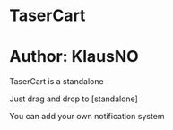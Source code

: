 # TaserCart
# Author: KlausNO
TaserCart is a standalone


Just drag and drop to [standalone]

You can add your own notification system
